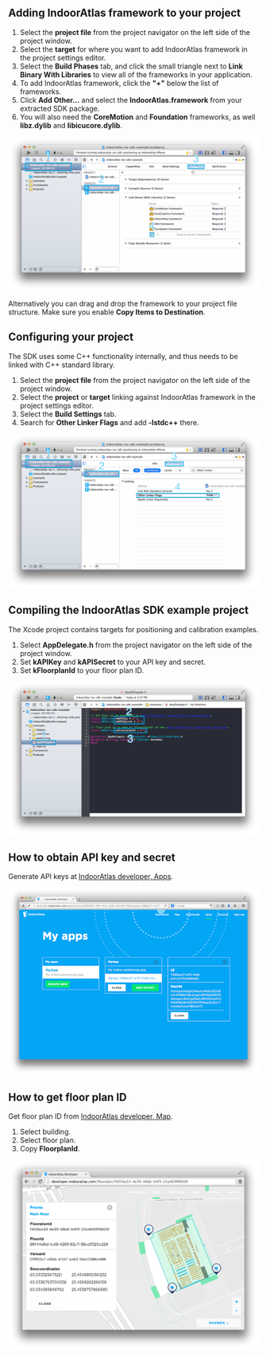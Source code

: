 ## Adding IndoorAtlas framework to your project

1. Select the **project file** from the project navigator on the left side of the project window.
2. Select the **target** for where you want to add IndoorAtlas framework in the project settings editor.
3. Select the **Build Phases** tab, and click the small triangle next to **Link Binary With Libraries** to view all of the frameworks in your application.
4. To add IndoorAtlas framework, click the **"+"** below the list of frameworks.
5. Click **Add Other...** and select the **IndoorAtlas.framework** from your extracted SDK package.
6. You will also need the **CoreMotion** and **Foundation** frameworks, as well **libz.dylib** and **libicucore.dylib**.

<img src="AddingFramework.png" alt="Adding framework to your project" />

Alternatively you can drag and drop the framework to your project file structure.
Make sure you enable **Copy Items to Destination**.

## Configuring your project

The SDK uses some C++ functionality internally, and thus needs to be linked with C++ standard library.

1. Select the **project file** from the project navigator on the left side of the project window.
2. Select the **project** or **target** linking against IndoorAtlas framework in the project settings editor.
3. Select the **Build Settings** tab.
4. Search for **Other Linker Flags** and add **-lstdc++** there.

<img src="LinkerFlags.png" alt="Configuring your project" />

## Compiling the IndoorAtlas SDK example project

The Xcode project contains targets for positioning and calibration examples.

1. Select **AppDelegate.h** from the project navigator on the left side of the project window.
2. Set **kAPIKey** and **kAPISecret** to your API key and secret.
3. Set **kFloorplanId** to your floor plan ID.

<img src="Example.png" alt="Example project instructions" />

## How to obtain API key and secret

Generate API keys at [IndoorAtlas developer, Apps](http://developer.indooratlas.com/applications).

<img src="AppsPage.png" alt="My apps" />

## How to get floor plan ID

Get floor plan ID from [IndoorAtlas developer, Map](http://developer.indooratlas.com/venues).

1. Select building.
2. Select floor plan.
3. Copy **FloorplanId**.

<img src="FloorplansId.png" alt="Obtaining floor plan ID" />

